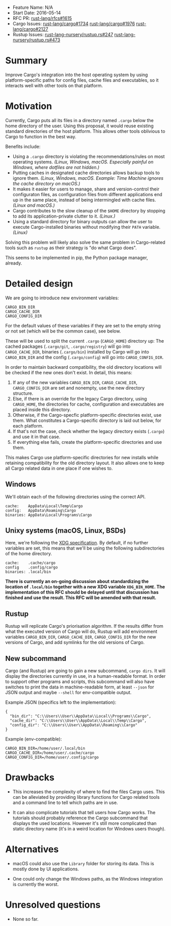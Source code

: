 - Feature Name: N/A
- Start Date: 2016-05-14
- RFC PR:
  [rust-lang/rfcs#1615](https://github.com/rust-lang/rfcs/pull/1615)
- Cargo Issues:
  [rust-lang/cargo#1734](https://github.com/rust-lang/cargo/issues/1734)
  [rust-lang/cargo#1976](https://github.com/rust-lang/cargo/issues/1976)
  [rust-lang/cargo#2127](https://github.com/rust-lang/cargo/pull/2127)
- Rustup Issues:
  [rust-lang-nursery/rustup.rs#247](https://github.com/rust-lang-nursery/rustup.rs/issues/247)
  [rust-lang-nursery/rustup.rs#473](https://github.com/rust-lang-nursery/rustup.rs/issues/473)

# Summary

Improve Cargo's integration into the host operating system by using
platform-specific paths for config files, cache files and executables,
so it interacts well with other tools on that platform.

# Motivation

Currently, Cargo puts all its files in a directory named `.cargo` below the
home directory of the user. Using this proposal, it would reuse existing
standard directories of the host platform. This allows other tools oblivious to
Cargo to function in the best way.

Benefits include:

* Using a `.cargo` directory is violating the recommendations/rules on most
  operating systems. _(Linux, Windows, macOS. Especially painful on Windows,
  where dotfiles are not hidden.)_
* Putting caches in designated cache directories allows backup tools to ignore
  them. _(Linux, Windows, macOS. Example: Time Machine ignores the cache
  directory on macOS.)_
* It makes it easier for users to manage, share and version-control their
  configuraton files, as configuration files from different applications end up
  in the same place, instead of being intermingled with cache files. _(Linux
  and macOS.)_
* Cargo contributes to the slow cleanup of the `$HOME` directory by stopping to
  add its application-private clutter to it. _(Linux.)_
* Using a standard directory for binary outputs can allow the user to execute
  Cargo-installed binaries without modifying their `PATH` variable. _(Linux)_

Solving this problem will likely also solve the same problem in Cargo-related
tools such as `rustup` as their strategy is "do what Cargo does".

This seems to be implemented in pip, the Python package manager, already.

# Detailed design

We are going to introduce new environment variables:
```
CARGO_BIN_DIR
CARGO_CACHE_DIR
CARGO_CONFIG_DIR
```

For the default values of these variables if they are set to the empty string
or not set (which will be the common case), see below.

These will be used to split the current `.cargo` (`CARGO_HOME`) directory up:
The cached packages (`.cargo/git`, `.cargo/registry`) will go into
`CARGO_CACHE_DIR`, binaries (`.cargo/bin`) installed by Cargo will go into
`CARGO_BIN_DIR` and the config (`.cargo/config`) will go into
`CARGO_CONFIG_DIR`.

In order to maintain backward compatibility, the old directory locations will
be checked if the new ones don't exist. In detail, this means:

1. If any of the new variables `CARGO_BIN_DIR`, `CARGO_CACHE_DIR`,
   `CARGO_CONFIG_DIR` are set and nonempty, use the new directory structure.
2. Else, if there is an override for the legacy Cargo directory, using
   `CARGO_HOME`, the directories for cache, configuration and executables are
   placed inside this directory.
3. Otherwise, if the Cargo-specfic platform-specific directories exist, use
   them. What constitutes a Cargo-specific directory is laid out below, for
   each platform.
4. If that's not the case, check whether the legacy directory exists (`.cargo`)
   and use it in that case.
5. If everything else fails, create the platform-specific directories and use
   them.

This makes Cargo use platform-specific directories for new installs while
retaining compatibility for the old directory layout. It also allows one to
keep all Cargo related data in one place if one wishes to.

## Windows

We'll obtain each of the following directories using the correct API.

```
cache:    AppData\Local\Temp\Cargo
config:   AppData\Roaming\Cargo
binaries: AppData\Local\Programs\Cargo
```

## Unixy systems (macOS, Linux, BSDs)

Here, we're following the [XDG specification](https://specifications.freedesktop.org/basedir-spec/basedir-spec-0.7.html).
By default, if no further variables are set, this means that we'll be using the
following subdirectories of the home directory.

```
cache:    .cache/cargo
config    .config/cargo
binaries: .local/bin
```

**There is currently an on-going discussion about standardizing the location of
`.local/bin` together with a new XDG variable `XDG_BIN_HOME`. The
implementation of this RFC should be delayed until that discussion has finished
and use the result. This RFC will be amended with that result.**


## Rustup

Rustup will replicate Cargo's priorisation algorithm. If the results differ
from what the executed version of Cargo will do, Rustup will add environment
variables `CARGO_BIN_DIR`, `CARGO_CACHE_DIR`, `CARGO_CONFIG_DIR` for the new
versions of Cargo, and add symlinks for the old versions of Cargo.


## New subcommand

Cargo (and Rustup) are going to gain a new subcommand, `cargo dirs`. It will
display the directories currently in use, in a human-readable format. In order
to support other programs and scripts, this subcommand will also have switches
to print the data in machine-readable form, at least `--json` for JSON output
and maybe `--shell` for env-compatible output.

Example JSON (specifics left to the implementation):
```
{
  "bin_dir": "C:\\Users\\User\\AppData\\Local\\Programs\\Cargo",
  "cache_dir": "C:\\Users\\User\\AppData\\Local\\Temp\\Cargo",
  "config_dir": "C:\\Users\\User\\AppData\\Roaming\\Cargo"
}
```

Example (env-compatible):
```
CARGO_BIN_DIR=/home/user/.local/bin
CARGO_CACHE_DIR=/home/user/.cache/cargo
CARGO_CONFIG_DIR=/home/user/.config/cargo
```


# Drawbacks

* This increases the complexity of where to find the files Cargo uses. This can
  be alleviated by providing library functions for Cargo related tools and a
  command line to tell which paths are in use.

* It can also complicate tutorials that tell users how Cargo works. The
  tutorials should probably reference the Cargo subcommand that displays the
  used locations. However it's still more complicated than static directory
  name (it's in a weird location for Windows users though).


# Alternatives

* macOS could also use the `Library` folder for storing its data. This is mostly
  done by UI applications.

* One could only change the Windows paths, as the Windows integration is
  currently the worst.


# Unresolved questions

* None so far.
